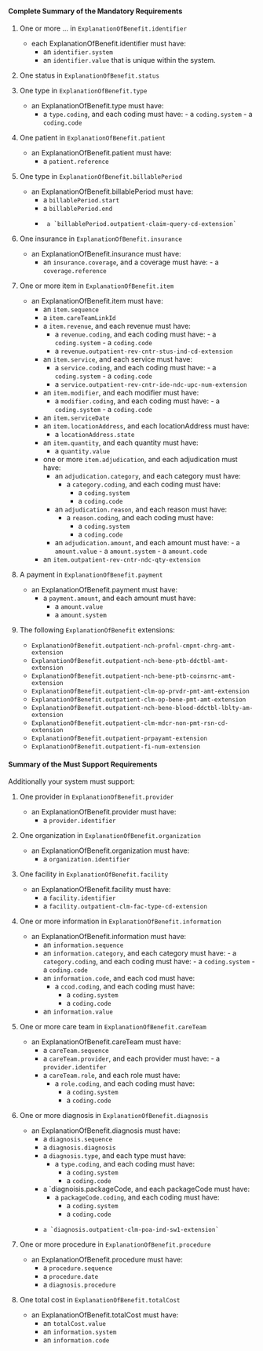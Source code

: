 #### Complete Summary of the Mandatory Requirements

1.  One or more ... in `ExplanationOfBenefit.identifier`
    -   each ExplanationOfBenefit.identifier must have:
        -   an `identifier.system`
        -   an `identifier.value` that is unique within the system.

3.  One status in `ExplanationOfBenefit.status`

4.  One type in `ExplanationOfBenefit.type`
    -   an ExplanationOfBenefit.type must have:
        -   a `type.coding`, and each coding must have:
        		- a `coding.system`
        		- a `coding.code`
    
5.  One patient in `ExplanationOfBenefit.patient`
	-   an ExplanationOfBenefit.patient must have:
        -   a `patient.reference`
        
6.  One type in `ExplanationOfBenefit.billablePeriod`
    -   an ExplanationOfBenefit.billablePeriod must have:
        -   a `billablePeriod.start`
        -   a `billablePeriod.end`
        -	   a `billablePeriod.outpatient-claim-query-cd-extension`
        		
7.  One insurance in `ExplanationOfBenefit.insurance`
    -   an ExplanationOfBenefit.insurance must have:
        -   an `insurance.coverage`, and a coverage must have:
        		- a `coverage.reference`
	     		
8. One or more item in `ExplanationOfBenefit.item`
	- 	an ExplanationOfBenefit.item must have:
		-	an `item.sequence`
		-   a `item.careTeamLinkId`
		-	a `item.revenue`, and each revenue must have:
			- a `revenue.coding`, and each coding must have:
	        		- a `coding.system`
	        		- a `coding.code`
	        - a `revenue.outpatient-rev-cntr-stus-ind-cd-extension`
		-	an `item.service`, and each service must have:
			- a `service.coding`, and each coding must have:
	        		- a `coding.system`
	        		- a `coding.code`
	        - a `service.outpatient-rev-cntr-ide-ndc-upc-num-extension`
	     -	an `item.modifier`, and each modifier must have:
			- a `modifier.coding`, and each coding must have:
	        		- a `coding.system`
	        		- a `coding.code`
	    -	an `item.serviceDate`
	    -	an `item.locationAddress`, and each locationAddress must have:
			- a `locationAddress.state`
	    -	an `item.quantity`, and each quantity must have:
	    	- a `quantity.value`
	    -	one or more `item.adjudication`, and each adjudication must have:
	    	- an `adjudication.category`, and each category must have:
        		- a `category.coding`, and each coding must have:
	        		- a `coding.system`
	        		- a `coding.code`
	        - an `adjudication.reason`, and each reason must have:
        		- a `reason.coding`, and each coding must have:
	        		- a `coding.system`
	        		- a `coding.code`
	        - an `adjudication.amount`, and each amount must have:
	        		- a `amount.value`
	        		- a `amount.system`
	        		- a `amount.code`
		-	an `item.outpatient-rev-cntr-ndc-qty-extension`
		        		
9. A payment in `ExplanationOfBenefit.payment`
	- an ExplanationOfBenefit.payment must have:
		- a `payment.amount`, and each amount must have:
	        - a `amount.value`
	        - a `amount.system`
	        
10. The following `ExplanationOfBenefit` extensions:
 	- `ExplanationOfBenefit.outpatient-nch-profnl-cmpnt-chrg-amt-extension`
 	- `ExplanationOfBenefit.outpatient-nch-bene-ptb-ddctbl-amt-extension`
 	- `ExplanationOfBenefit.outpatient-nch-bene-ptb-coinsrnc-amt-extension`
 	- `ExplanationOfBenefit.outpatient-clm-op-prvdr-pmt-amt-extension`
 	- `ExplanationOfBenefit.outpatient-clm-op-bene-pmt-amt-extension`
 	- `ExplanationOfBenefit.outpatient-nch-bene-blood-ddctbl-lblty-am-extension`
 	- `ExplanationOfBenefit.outpatient-clm-mdcr-non-pmt-rsn-cd-extension`
 	- `ExplanationOfBenefit.outpatient-prpayamt-extension`
 	- `ExplanationOfBenefit.outpatient-fi-num-extension`
		        		
		        		
#### Summary of the Must Support Requirements

Additionally your system must support:

1. One provider in `ExplanationOfBenefit.provider`
	-   an ExplanationOfBenefit.provider must have:
        -   a `provider.identifier`
        
2. One organization in `ExplanationOfBenefit.organization`
	-   an ExplanationOfBenefit.organization must have:
        -   a `organization.identifier`
        
3. One facility in `ExplanationOfBenefit.facility`
	-   an ExplanationOfBenefit.facility must have:
        -   a `facility.identifier`
        -   a `facility.outpatient-clm-fac-type-cd-extension`
        
4. One or more information in `ExplanationOfBenefit.information`
    -   an ExplanationOfBenefit.information must have:
        -   an `information.sequence`
        -   an `information.category`, and each category must have:
        		- a `category.coding`, and each coding must have:
	        		- a `coding.system`
	        		- a `coding.code`
	     -	  an `information.code`, and each cod must have:
        		- a `ccod.coding`, and each coding must have:
	        		- a `coding.system`
	        		- a `coding.code`
	     -	  an `information.value`
	        		
5. One or more care team in `ExplanationOfBenefit.careTeam`
	-   an ExplanationOfBenefit.careTeam must have:
        -   a `careTeam.sequence`
        -   a `careTeam.provider`, and each provider must have:
        		- a `provider.identifer`
	     -   a `careTeam.role`, and each role must have:
	     		- a `role.coding`, and each coding must have:
	        		- a `coding.system`
	        		- a `coding.code`
	        			     
6. One or more diagnosis in `ExplanationOfBenefit.diagnosis`
	-   an ExplanationOfBenefit.diagnosis must have:
        -   a `diagnosis.sequence`
        -   a `diagnosis.diagnosis`
	     -   a `diagnosis.type`, and each type must have:
	     		- a `type.coding`, and each coding must have:
	        		- a `coding.system`
	        		- a `coding.code`
	     -   a `diagnoisis.packageCode, and each packageCode must have:
	     		- a `packageCode.coding`, and each coding must have:
	        		- a `coding.system`
	        		- a `coding.code`
	     -	   a `diagnosis.outpatient-clm-poa-ind-sw1-extension`
	        		
7. One or more procedure in `ExplanationOfBenefit.procedure`
	-   an ExplanationOfBenefit.procedure must have:
        -   a `procedure.sequence`
        -   a `procedure.date`
	     -   a `diagnosis.procedure`

8. One total cost in `ExplanationOfBenefit.totalCost`
    -   an ExplanationOfBenefit.totalCost must have:
        -   an `totalCost.value`
        -   an `information.system`
	     -	  an `information.code`
		        		